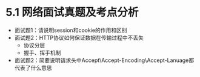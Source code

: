 # 5.1 网络面试真题及考点分析

- 面试题1：请说明session和cookie的作用和区别
- 面试题2：HTTP协议如何保证数据在传输过程中不丢失
	- 协议分层
	- 握手、挥手机制
- 面试题2：简要说明请求头中Accept\Accept-Encoding\Accept-Lanuage都代表了什么意思 